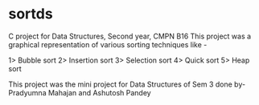 # sortds
C project for Data Structures, Second year, CMPN B16
This project was a graphical representation of various sorting techniques like -
  
  1> Bubble sort
  2> Insertion sort
  3> Selection sort
  4> Quick sort
  5> Heap sort
  
This project was the mini project for Data Structures of Sem 3 done by- 
  Pradyumna Mahajan and Ashutosh Pandey
